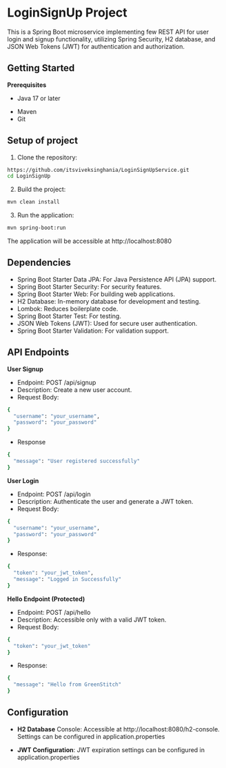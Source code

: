 
# LoginSignUp Project

This is a Spring Boot microservice implementing few REST API for user login and signup functionality, utilizing Spring Security, H2 database, and JSON Web Tokens (JWT) for authentication and authorization.




## Getting Started

**Prerequisites**
+ Java 17 or later
- Maven
- Git



## Setup of project

1. Clone the repository:


```bash
https://github.com/itsviveksinghania/LoginSignUpService.git
cd LoginSignUp
```

2. Build the project:
```bash
mvn clean install
```

3. Run the application:
```bash
mvn spring-boot:run
```

The application will be accessible at http://localhost:8080

## Dependencies
* Spring Boot Starter Data JPA: For Java Persistence API (JPA) support.
* Spring Boot Starter Security: For security features.
* Spring Boot Starter Web: For building web applications.
* H2 Database: In-memory database for development and testing.
* Lombok: Reduces boilerplate code.
* Spring Boot Starter Test: For testing.
* JSON Web Tokens (JWT): Used for secure user authentication.
* Spring Boot Starter Validation: For validation support.


## API Endpoints
**User Signup**
* Endpoint: POST /api/signup
* Description: Create a new user account.
* Request Body:
```bash
{
  "username": "your_username",
  "password": "your_password"
}
```

* Response
```bash
{
  "message": "User registered successfully"
}
```

**User Login**
* Endpoint: POST /api/login
* Description: Authenticate the user and generate a JWT token.
* Request Body:
```bash
{
  "username": "your_username",
  "password": "your_password"
}
```

* Response:
```bash
{
  "token": "your_jwt_token",
  "message": "Logged in Successfully"
}
```

**Hello Endpoint (Protected)**
* Endpoint: POST /api/hello
* Description: Accessible only with a valid JWT token.
* Request Body:
```bash
{
  "token": "your_jwt_token"
}
```
* Response:
```bash
{
  "message": "Hello from GreenStitch"
}
```

## Configuration
* **H2 Database** Console: Accessible at http://localhost:8080/h2-console. Settings can be configured in application.properties

* **JWT Configuration**: JWT expiration settings can be configured in application.properties
